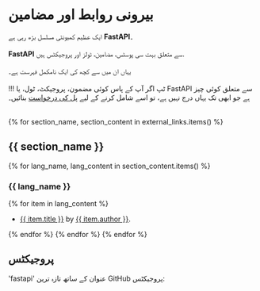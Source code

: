 # <div>بیرونی روابط اور مضامین</div>

<div>
    ایک عظیم کمیونٹی مسلسل بڑھ رہی ہے <b>FastAPI</b>۔
</div>

<br>
<div>
<b>FastAPI</b> سے متعلق بہت سی پوسٹس، مضامین، ٹولز اور پروجیکٹس ہیں.
</div>
<br>
<div>
    یہاں ان میں سے کچھ کی ایک نامکمل فہرست ہے۔
</div>
<br>
<div>
    !!! ٹپ اگر آپ کے پاس کوئی مضمون، پروجیکٹ، ٹول، یا FastAPI سے متعلق کوئی چیز ہے جو ابھی تک یہاں درج نہیں ہے، تو اسے شامل کرنے کے لیے <a href="https://github.com/tiangolo/fastapi/edit/master/docs/en/data/external_links.yml" class="external-link" target="_blank"> پل کی درخواست</a> بنائیں۔
</div>
<br>


{% for section_name, section_content in external_links.items() %}

## <div>{{ section_name }}</div>

{% for lang_name, lang_content in section_content.items() %}

### <div>{{ lang_name }}</div>

{% for item in lang_content %}

* <div><a href="{{ item.link }}" class="external-link" target="_blank">{{ item.title }}</a> by <a href="{{ item.author_link }}" class="external-link" target="_blank">{{ item.author }}</a>.</div>

{% endfor %}
{% endfor %}
{% endfor %}


## <div>پروجیکٹس</div>

<div>'fastapi' عنوان کے ساتھ تازہ ترین GitHub پروجیکٹس:</div>

<div class="github-topic-projects">
</div>
